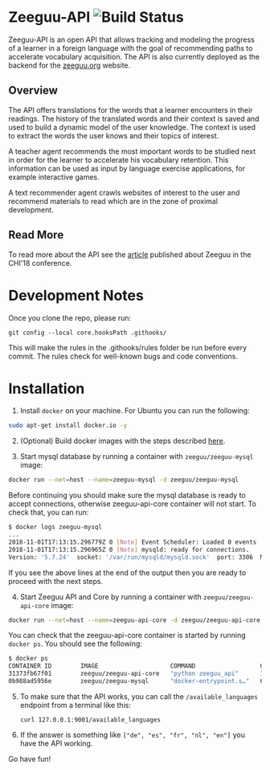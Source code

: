 # Zeeguu-API ![Build Status](https://github.com/zeeguu-ecosystem/Zeeguu-API/actions/workflows/test.yml/badge.svg)


Zeeguu-API is an open API that allows tracking and modeling the progress of a learner in a foreign language with the goal of recommending paths to accelerate vocabulary acquisition. The API is also currently deployed as the backend for the [zeeguu.org](https://zeeguu.org) website. 

## Overview

The API offers translations for the words that a learner encounters in their readings. The history of the translated words and their context is saved and used to build a dynamic model of the user knowledge. The context is used to extract the words the user knows and their topics of interest.

A teacher agent recommends the most important words to be studied next in order for the learner to accelerate his vocabulary retention. This information can be used as input by language exercise applications, for example interactive games.

A text recommender agent crawls websites of interest to the user and recommend materials to read which are in the zone of proximal development.

## Read More 
To read more about the API see the [article](https://www.researchgate.net/publication/322489283_As_We_May_Study_Towards_the_Web_as_a_Personalized_Language_Textbook) published about Zeeguu in the CHI'18 conference. 

# Development Notes

Once you clone the repo, please run: 

    git config --local core.hooksPath .githooks/

This will make the rules in the .githooks/rules 
folder be run before every commit. The rules
check for well-known bugs and code conventions.


# Installation
1. Install ``docker`` on your machine. For Ubuntu you can run the following:

```sh
sudo apt-get install docker.io -y
```

2. (Optional) Build docker images with the steps described [here](/docker/README.md).

3. Start mysql database by running a container with ``zeeguu/zeeguu-mysql`` image:

```sh
docker run --net=host --name=zeeguu-mysql -d zeeguu/zeeguu-mysql
```

Before continuing you should make sure the mysql database is ready to accept connections, otherwise zeeguu-api-core container will not start.
To check that, you can run:
```sh
$ docker logs zeeguu-mysql
...
2018-11-01T17:13:15.296779Z 0 [Note] Event Scheduler: Loaded 0 events
2018-11-01T17:13:15.296965Z 0 [Note] mysqld: ready for connections.
Version: '5.7.24'  socket: '/var/run/mysqld/mysqld.sock'  port: 3306  MySQL Community Server (GPL)
```
If you see the above lines at the end of the output then you are ready to proceed with the next steps.

4. Start Zeeguu API and Core by running a container with ``zeeguu/zeeguu-api-core`` image:

```sh
docker run --net=host --name=zeeguu-api-core -d zeeguu/zeeguu-api-core
```

You can check that the zeeguu-api-core container is started by running ``docker ps``. You should see the following:

```sh
$ docker ps
CONTAINER ID        IMAGE                    COMMAND                  CREATED             STATUS              PORTS               NAMES
31373fb67f01        zeeguu/zeeguu-api-core   "python zeeguu_api"      1 second ago        Up 1 second                             zeeguu-api-core
0b988ad5956e        zeeguu/zeeguu-mysql      "docker-entrypoint.s…"   6 minutes ago       Up 6 minutes                            zeeguu-mysql
```

5. To make sure that the API works, you can call the `/available_languages` endpoint from a terminal like this:

     `curl 127.0.0.1:9001/available_languages`
     
6. If the answer is something like `["de", "es", "fr", "nl", "en"]` you have the API working.

Go have fun!


